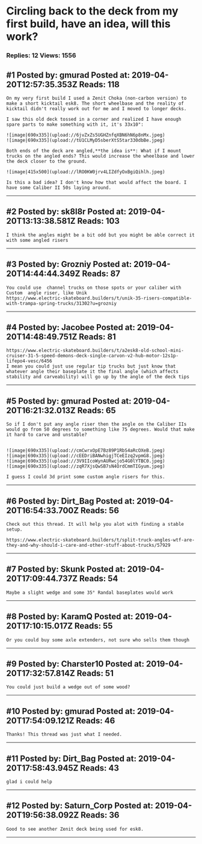 # Circling back to the deck from my first build, have an idea, will this work?

### Replies: 12 Views: 1556

## \#1 Posted by: gmurad Posted at: 2019-04-20T12:57:35.353Z Reads: 118

```
On my very first build I used a Zenit Choka (non-carbon version) to make a short kicktail esk8. The short wheelbase and the reality of kicktail didn't really work out for me and I moved to longer decks. 

I saw this old deck tossed in a corner and realized I have enough spare parts to make something with it, it's 33x10":

![image|690x335](upload://6jvZxZs5UGHZnfqXBN6hN6p8nMx.jpeg) 
![image|690x335](upload://tU1CLMyD5sberXtS5tar330dbBe.jpeg) 

Both ends of the deck are angled,**the idea is**: What if I mount trucks on the angled ends? This would increase the wheelbase and lower the deck closer to the ground.

![image|415x500](upload://lRO0KW0jrv4LIZdfyOxBgiQihlh.jpeg) 

Is this a bad idea? I don't know how that would affect the board. I have some Caliber II 50s laying around.
```

---
## \#2 Posted by: sk8l8r Posted at: 2019-04-20T13:13:38.581Z Reads: 103

```
I think the angles might be a bit odd but you might be able correct it with some angled risers
```

---
## \#3 Posted by: Grozniy Posted at: 2019-04-20T14:44:44.349Z Reads: 87

```
You could use  channel trucks on those spots or your caliber with Custom  angle riser, like Unik
https://www.electric-skateboard.builders/t/unik-35-risers-compatible-with-trampa-spring-trucks/31302?u=grozniy
```

---
## \#4 Posted by: Jacobee Posted at: 2019-04-20T14:48:49.751Z Reads: 81

```
https://www.electric-skateboard.builders/t/a2esk8-old-school-mini-cruiser-31-5-speed-demons-deck-single-carvon-v2-hub-motor-12s1p-lifepo4-vesc/6456
I mean you could just use regular tip trucks but just know that whatever angle their baseplate it the final angle (which affects stability and carveability) will go up by the angle of the deck tips
```

---
## \#5 Posted by: gmurad Posted at: 2019-04-20T16:21:32.013Z Reads: 65

```
So if I don't put any angle riser then the angle on the Caliber IIs would go from 50 degrees to something like 75 degrees. Would that make it hard to carve and unstable?


![image|690x335](upload://cmCwrxOpE7Bz89P1RbS4aRcOXeB.jpeg) 
![image|690x335](upload://cEEDriBANwhigjTCeEIzq2vpmG8.jpeg) 
![image|690x335](upload://3V9IIcoWynAURwcjo54G0lYTBC0.jpeg) 
![image|690x335](upload://zqR7XjsQwSB7sN4OrdCmmTIGyum.jpeg) 

I guess I could 3d print some custom angle risers for this.
```

---
## \#6 Posted by: Dirt_Bag Posted at: 2019-04-20T16:54:33.700Z Reads: 56

```
Check out this thread. It will help you alot with finding a stable setup.

https://www.electric-skateboard.builders/t/split-truck-angles-wtf-are-they-and-why-should-i-care-and-other-stuff-about-trucks/57929
```

---
## \#7 Posted by: Skunk Posted at: 2019-04-20T17:09:44.737Z Reads: 54

```
Maybe a slight wedge and some 35° Randal baseplates would work
```

---
## \#8 Posted by: KaramQ Posted at: 2019-04-20T17:10:15.017Z Reads: 55

```
Or you could buy some axle extenders, not sure who sells them though
```

---
## \#9 Posted by: Charster10 Posted at: 2019-04-20T17:32:57.814Z Reads: 51

```
You could just build a wedge out of some wood?
```

---
## \#10 Posted by: gmurad Posted at: 2019-04-20T17:54:09.121Z Reads: 46

```
Thanks! This thread was just what I needed.
```

---
## \#11 Posted by: Dirt_Bag Posted at: 2019-04-20T17:58:43.945Z Reads: 43

```
glad i could help
```

---
## \#12 Posted by: Saturn_Corp Posted at: 2019-04-20T19:56:38.092Z Reads: 36

```
Good to see another Zenit deck being used for esk8.
```

---
